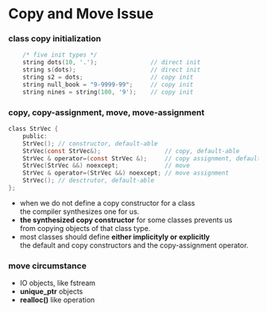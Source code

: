 # Copy and Move Issue
### class copy initialization
```c
    /* five init types */
    string dots(10, '.'); 		        // direct init
    string s(dots); 			        // direct init
    string s2 = dots; 			        // copy init
    string null_book = "9-9999-99"; 	// copy init
    string nines = string(100, '9'); 	// copy init
```
### copy, copy-assignment, move, move-assignment
```c
class StrVec {
    public:
    StrVec(); // constructor, default-able
    StrVec(const StrVec&);                  // copy, default-able
    StrVec & operator=(const StrVec &);     // copy assignment, default-able
    StrVec(StrVec &&) noexcept;             // move
    StrVec & operator=(StrVec &&) noexcept; // move assignment
    StrVec(); // desctrutor, default-able
};
```

+ when we do not define a copy constructor for a class</br>
the compiler synthesizes one for us.
+ **the synthesized copy constructor** for some classes prevents us</br>
from copying objects of that class type.
+ most classes should define **either implicityly or explicitly** </br>
the default and copy constructors and the copy-assignment operator.

### move circumstance
+ IO objects, like fstream
+ **unique_ptr** objects
+ **realloc()** like operation
